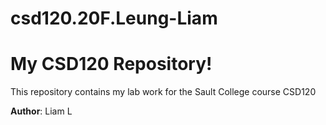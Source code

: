 # csd120.20F.Leung-Liam
# My CSD120 Repository! 

This repository contains my lab work for the Sault College course CSD120 

**Author**: Liam L
